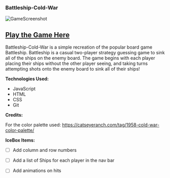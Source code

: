 ### Battleship-Cold-War
![GameScreenshot](https://user-images.githubusercontent.com/77218350/230393857-dc570dff-9845-4b61-bd90-6fd38da3a97e.PNG)

## [Play the Game Here](https://battleship-cold-war-nickl.netlify.app/)

Battleship-Cold-War is a simple recreation of the popular board game Battleship. Battleship is a casual two-player strategy guessing game to sink all of the ships on the enemy board. The game begins with each player placing their ships without the other player seeing, and taking turns attempting shots onto the enemy board to sink all of their ships! 



**Technologies Used:**
+ JavaScript
+ HTML
+ CSS
+ Git
  
**Credits:**

For the color palette used: https://catseyeranch.com/tag/1958-cold-war-color-palette/

**IceBox Items:**

- [ ] Add column and row numbers
- [ ] Add a list of Ships for each player in the nav bar
- [ ] Add animations on hits

